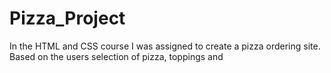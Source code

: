 # Pizza_Project

In the HTML and CSS course I was assigned to create a pizza ordering site. Based on the users selection 
of pizza, toppings and 
